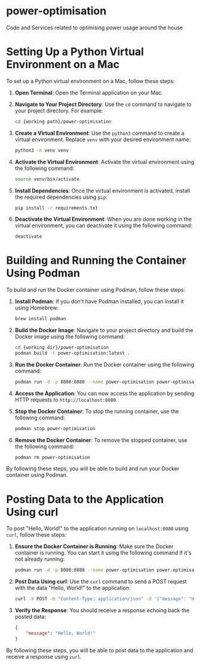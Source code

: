 # power-optimisation
Code and Services related to optimising power usage around the house

# Setting Up a Python Virtual Environment on a Mac

To set up a Python virtual environment on a Mac, follow these steps:

1. **Open Terminal**: Open the Terminal application on your Mac.

2. **Navigate to Your Project Directory**: Use the `cd` command to navigate to your project directory. For example:
    ```sh
    cd {working path}/power-optimisation
    ```

3. **Create a Virtual Environment**: Use the `python3` command to create a virtual environment. Replace `venv` with your desired environment name:
    ```sh
    python3 -m venv venv
    ```

4. **Activate the Virtual Environment**: Activate the virtual environment using the following command:
    ```sh
    source venv/bin/activate
    ```

5. **Install Dependencies**: Once the virtual environment is activated, install the required dependencies using `pip`:
    ```sh
    pip install -r requirements.txt
    ```

6. **Deactivate the Virtual Environment**: When you are done working in the virtual environment, you can deactivate it using the following command:
    ```sh
    deactivate
    ```

# Building and Running the Container Using Podman

To build and run the Docker container using Podman, follow these steps:

1. **Install Podman**: If you don't have Podman installed, you can install it using Homebrew:
    ```sh
    brew install podman
    ```

2. **Build the Docker Image**: Navigate to your project directory and build the Docker image using the following command:
    ```sh
    cd {working dir}/power-optimisation
    podman build -t power-optimisation:latest .
    ```

3. **Run the Docker Container**: Run the Docker container using the following command:
    ```sh
    podman run -d -p 8080:8080 --name power-optimisation power-optimisation:latest
    ```

4. **Access the Application**: You can now access the application by sending HTTP requests to `http://localhost:8080`.

5. **Stop the Docker Container**: To stop the running container, use the following command:
    ```sh
    podman stop power-optimisation
    ```

6. **Remove the Docker Container**: To remove the stopped container, use the following command:
    ```sh
    podman rm power-optimisation
    ```

By following these steps, you will be able to build and run your Docker container using Podman.

# Posting Data to the Application Using curl

To post "Hello, World!" to the application running on `localhost:8080` using `curl`, follow these steps:

1. **Ensure the Docker Container is Running**: Make sure the Docker container is running. You can start it using the following command if it's not already running:
    ```sh
    podman run -d -p 8080:8080 --name power-optimisation power-optimisation:latest
    ```

2. **Post Data Using curl**: Use the `curl` command to send a POST request with the data "Hello, World!" to the application:
    ```sh
    curl -X POST -H "Content-Type: application/json" -d '{"message": "Hello, World!"}' http://localhost:8080
    ```

3. **Verify the Response**: You should receive a response echoing back the posted data:
    ```json
    {
        "message": "Hello, World!"
    }
    ```

By following these steps, you will be able to post data to the application and receive a response using `curl`.

